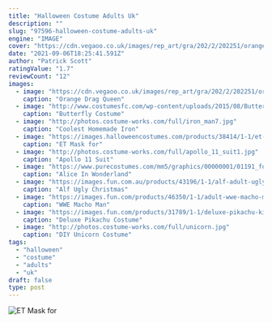 ```yaml
---
title: "Halloween Costume Adults Uk"
description: ""
slug: "97596-halloween-costume-adults-uk"
engine: "IMAGE"
cover: "https://cdn.vegaoo.co.uk/images/rep_art/gra/202/2/202251/orange-drag-queen-costume-for-men.jpg"
date: "2021-09-06T18:25:41.591Z"
author: "Patrick Scott"
ratingValue: "1.7"
reviewCount: "12"
images:
  - image: "https://cdn.vegaoo.co.uk/images/rep_art/gra/202/2/202251/orange-drag-queen-costume-for-men.jpg"
    caption: "Orange Drag Queen"
  - image: "http://www.costumesfc.com/wp-content/uploads/2015/08/Butterfly-Costume.jpg"
    caption: "Butterfly Costume"
  - image: "http://photos.costume-works.com/full/iron_man7.jpg"
    caption: "Coolest Homemade Iron"
  - image: "https://images.halloweencostumes.com/products/38414/1-1/et-adult-mask.jpg"
    caption: "ET Mask for"
  - image: "http://photos.costume-works.com/full/apollo_11_suit1.jpg"
    caption: "Apollo 11 Suit"
  - image: "https://www.purecostumes.com/mm5/graphics/00000001/01191_full_1.jpg"
    caption: "Alice In Wonderland"
  - image: "https://images.fun.com.au/products/43196/1-1/alf-adult-ugly-christmas-sweater.jpg"
    caption: "Alf Ugly Christmas"
  - image: "https://images.fun.com/products/46350/1-1/adult-wwe-macho-man-ugly-christmas-sweater-update.jpg"
    caption: "WWE Macho Man"
  - image: "https://images.fun.com/products/31789/1-1/deluxe-pikachu-kids-costume.jpg"
    caption: "Deluxe Pikachu Costume"
  - image: "http://photos.costume-works.com/full/unicorn.jpg"
    caption: "DIY Unicorn Costume"
tags:
  - "halloween"
  - "costume"
  - "adults"
  - "uk"
draft: false
type: post
---
```



![ET Mask for](https://images.halloweencostumes.com/products/38414/1-1/et-adult-mask.jpg "ET Mask for")


<!--inArticleAds-->

<!--galleryOne-->


<!--inArticleAds-->

<!--galleryTwo-->


<!--galleryThree-->

